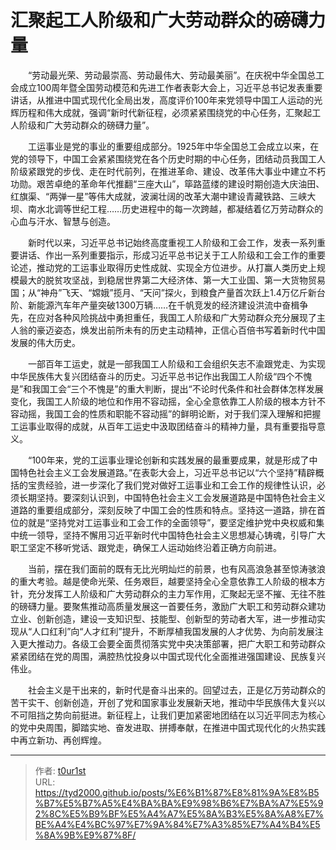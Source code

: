 # 汇聚起工人阶级和广大劳动群众的磅礴力量


　　“劳动最光荣、劳动最崇高、劳动最伟大、劳动最美丽”。在庆祝中华全国总工会成立100周年暨全国劳动模范和先进工作者表彰大会上，习近平总书记发表重要讲话，从推进中国式现代化全局出发，高度评价100年来党领导中国工人运动的光辉历程和伟大成就，强调“新时代新征程，必须紧紧围绕党的中心任务，汇聚起工人阶级和广大劳动群众的磅礴力量”。

　　工运事业是党的事业的重要组成部分。1925年中华全国总工会成立以来，在党的领导下，中国工会紧紧围绕党在各个历史时期的中心任务，团结动员我国工人阶级紧跟党的步伐、走在时代前列，在推进革命、建设、改革伟大事业中建立不朽功勋。艰苦卓绝的革命年代推翻“三座大山”，筚路蓝缕的建设时期创造大庆油田、红旗渠、“两弹一星”等伟大成就，波澜壮阔的改革大潮中建设青藏铁路、三峡大坝、南水北调等世纪工程……历史进程中的每一次跨越，都凝结着亿万劳动群众的心血与汗水、智慧与创造。

　　新时代以来，习近平总书记始终高度重视工人阶级和工会工作，发表一系列重要讲话、作出一系列重要指示，形成习近平总书记关于工人阶级和工会工作的重要论述，推动党的工运事业取得历史性成就、实现全方位进步。从打赢人类历史上规模最大的脱贫攻坚战，到稳居世界第二大经济体、第一大工业国、第一大货物贸易国；从“神舟”飞天、“嫦娥”揽月、“天问”探火，到粮食产量首次跃上1.4万亿斤新台阶、新能源汽车年产量突破1300万辆……在千帆竞发的经济建设洪流中奋楫争先，在应对各种风险挑战中勇担重任，我国工人阶级和广大劳动群众充分展现了主人翁的豪迈姿态，焕发出前所未有的历史主动精神，正信心百倍书写着新时代中国发展的伟大历史。

　　一部百年工运史，就是一部我国工人阶级和工会组织矢志不渝跟党走、为实现中华民族伟大复兴团结奋斗的历史。习近平总书记作出我国工人阶级“四个不愧是”和我国工会“三个不愧是”的重大判断，提出“不论时代条件和社会群体怎样发展变化，我国工人阶级的地位和作用不容动摇，全心全意依靠工人阶级的根本方针不容动摇，我国工会的性质和职能不容动摇”的鲜明论断，对于我们深入理解和把握工运事业取得的成就，从百年工运史中汲取团结奋斗的精神力量，具有重要指导意义。

　　“100年来，党的工运事业理论创新和实践发展的最重要成果，就是形成了中国特色社会主义工会发展道路。”在表彰大会上，习近平总书记以“六个坚持”精辟概括的宝贵经验，进一步深化了我们党对做好工运事业和工会工作的规律性认识，必须长期坚持。要深刻认识到，中国特色社会主义工会发展道路是中国特色社会主义道路的重要组成部分，深刻反映了中国工会的性质和特点。坚持这一道路，排在首位的就是“坚持党对工运事业和工会工作的全面领导”，要坚定维护党中央权威和集中统一领导，坚持不懈用习近平新时代中国特色社会主义思想凝心铸魂，引导广大职工坚定不移听党话、跟党走，确保工人运动始终沿着正确方向前进。

　　当前，摆在我们面前的既有无比光明灿烂的前景，也有风高浪急甚至惊涛骇浪的重大考验。越是使命光荣、任务艰巨，越要坚持全心全意依靠工人阶级的根本方针，充分发挥工人阶级和广大劳动群众的主力军作用，汇聚起无坚不摧、无往不胜的磅礴力量。要聚焦推动高质量发展这一首要任务，激励广大职工和劳动群众建功立业、创新创造，建设一支知识型、技能型、创新型的劳动者大军，进一步推动实现从“人口红利”向“人才红利”提升，不断厚植我国发展的人才优势、为向前发展注入更大推动力。各级工会要全面贯彻落实党中央决策部署，把广大职工和劳动群众紧紧团结在党的周围，满腔热忱投身以中国式现代化全面推进强国建设、民族复兴伟业。

　　社会主义是干出来的，新时代是奋斗出来的。回望过去，正是亿万劳动群众的苦干实干、创新创造，开创了党和国家事业发展新天地，推动中华民族伟大复兴以不可阻挡之势向前挺进。新征程上，让我们更加紧密地团结在以习近平同志为核心的党中央周围，脚踏实地、奋发进取、拼搏奉献，在推进中国式现代化的火热实践中再立新功、再创辉煌。



---

> 作者: [t0ur1st](https://github.com/tyd2000)  
> URL: https://tyd2000.github.io/posts/%E6%B1%87%E8%81%9A%E8%B5%B7%E5%B7%A5%E4%BA%BA%E9%98%B6%E7%BA%A7%E5%92%8C%E5%B9%BF%E5%A4%A7%E5%8A%B3%E5%8A%A8%E7%BE%A4%E4%BC%97%E7%9A%84%E7%A3%85%E7%A4%B4%E5%8A%9B%E9%87%8F/  

